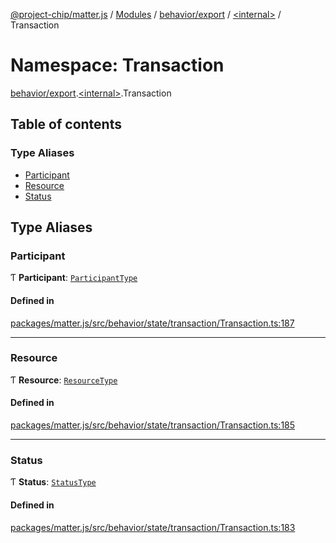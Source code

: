 [@project-chip/matter.js](../README.md) / [Modules](../modules.md) / [behavior/export](behavior_export.md) / [\<internal\>](behavior_export._internal_.md) / Transaction

# Namespace: Transaction

[behavior/export](behavior_export.md).[\<internal\>](behavior_export._internal_.md).Transaction

## Table of contents

### Type Aliases

- [Participant](behavior_export._internal_.Transaction.md#participant)
- [Resource](behavior_export._internal_.Transaction.md#resource)
- [Status](behavior_export._internal_.Transaction.md#status)

## Type Aliases

### Participant

Ƭ **Participant**: [`ParticipantType`](behavior_export._internal_.md#participanttype)

#### Defined in

[packages/matter.js/src/behavior/state/transaction/Transaction.ts:187](https://github.com/project-chip/matter.js/blob/5f71eedebdb9fa54338bde320c311bb359b7455d/packages/matter.js/src/behavior/state/transaction/Transaction.ts#L187)

___

### Resource

Ƭ **Resource**: [`ResourceType`](behavior_export._internal_.md#resourcetype)

#### Defined in

[packages/matter.js/src/behavior/state/transaction/Transaction.ts:185](https://github.com/project-chip/matter.js/blob/5f71eedebdb9fa54338bde320c311bb359b7455d/packages/matter.js/src/behavior/state/transaction/Transaction.ts#L185)

___

### Status

Ƭ **Status**: [`StatusType`](behavior_export._internal_.md#statustype)

#### Defined in

[packages/matter.js/src/behavior/state/transaction/Transaction.ts:183](https://github.com/project-chip/matter.js/blob/5f71eedebdb9fa54338bde320c311bb359b7455d/packages/matter.js/src/behavior/state/transaction/Transaction.ts#L183)
